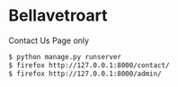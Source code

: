 # Bellavetroart
Contact Us Page only

```sh
$ python manage.py runserver
$ firefox http://127.0.0.1:8000/contact/
$ firefox http://127.0.0.1:8000/admin/
```
